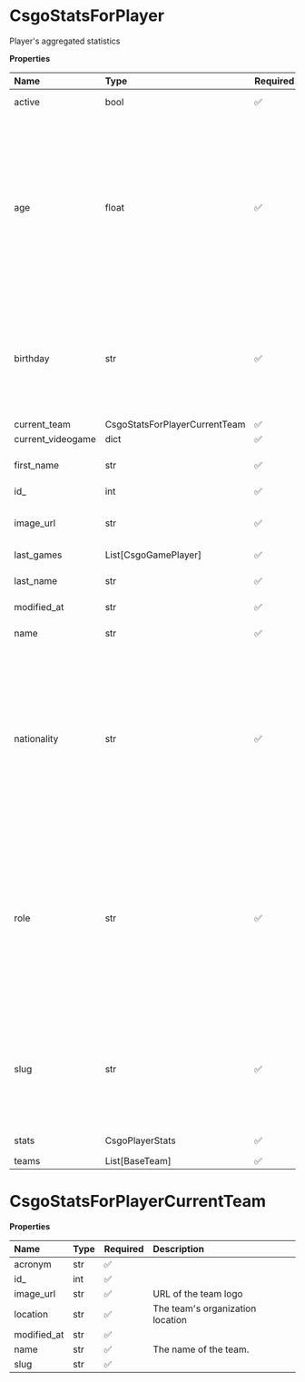 # CsgoStatsForPlayer

Player's aggregated statistics

**Properties**

| Name              | Type                          | Required | Description                                                                                                                                                                                                                                    |
| :---------------- | :---------------------------- | :------- | :--------------------------------------------------------------------------------------------------------------------------------------------------------------------------------------------------------------------------------------------- |
| active            | bool                          | ✅       | Whether player is active                                                                                                                                                                                                                       |
| age               | float                         | ✅       | Age of the player, `null` if unknown. When `birthday` is `null`, `age` is an approxiamation. Read more about [players' age](/docs/about-players-age) <br/>**Note**: This field is only present for users running the Historical plan or above. |
| birthday          | str                           | ✅       | Birth day of the player, `YYYY-MM-DD` format. `null` if unknown. <br/>**Note**: This field is only present for users running the Historical plan or above.                                                                                     |
| current_team      | CsgoStatsForPlayerCurrentTeam | ✅       |                                                                                                                                                                                                                                                |
| current_videogame | dict                          | ✅       |                                                                                                                                                                                                                                                |
| first_name        | str                           | ✅       | First name of the player. `null` if unknown                                                                                                                                                                                                    |
| id\_              | int                           | ✅       | ID of the player                                                                                                                                                                                                                               |
| image_url         | str                           | ✅       | URL to the photo of the player. `null` if not available.                                                                                                                                                                                       |
| last_games        | List[CsgoGamePlayer]          | ✅       |                                                                                                                                                                                                                                                |
| last_name         | str                           | ✅       | Last name of the player. `null` if unknown                                                                                                                                                                                                     |
| modified_at       | str                           | ✅       |                                                                                                                                                                                                                                                |
| name              | str                           | ✅       | Professional name of the player                                                                                                                                                                                                                |
| nationality       | str                           | ✅       | Country code matching the nationality of the player according to the ISO 3166-1 standard (Alpha-2 code). <br/>In addition to the standard, the `XK` code is used for Kosovo. <br/>`null` if unknown                                            |
| role              | str                           | ✅       | Role/position of the player. Field value varies depending on the video game.`null` if unknown. <br/>**Note**: role is only available for DotA 2, League of Legends, and Overwatch players. <br/>`null` for other video games.                  |
| slug              | str                           | ✅       | Unique, human-readable identifier for the player. <br/>`id` and `slug` can be used interchangeably throughout the API.                                                                                                                         |
| stats             | CsgoPlayerStats               | ✅       | Statistics for all matches                                                                                                                                                                                                                     |
| teams             | List[BaseTeam]                | ✅       |                                                                                                                                                                                                                                                |

# CsgoStatsForPlayerCurrentTeam

**Properties**

| Name        | Type | Required | Description                      |
| :---------- | :--- | :------- | :------------------------------- |
| acronym     | str  | ✅       |                                  |
| id\_        | int  | ✅       |                                  |
| image_url   | str  | ✅       | URL of the team logo             |
| location    | str  | ✅       | The team's organization location |
| modified_at | str  | ✅       |                                  |
| name        | str  | ✅       | The name of the team.            |
| slug        | str  | ✅       |                                  |

